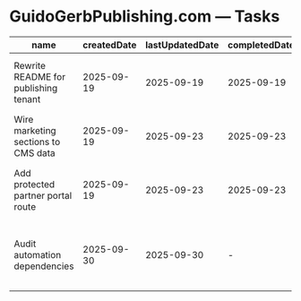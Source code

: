 # GuidoGerbPublishing.com — Tasks

| name                                 | createdDate | lastUpdatedDate | completedDate | status   | description                                                                                                              |
| ------------------------------------ | ----------- | --------------- | ------------- | -------- | ------------------------------------------------------------------------------------------------------------------------ |
| Rewrite README for publishing tenant | 2025-09-19  | 2025-09-19      | 2025-09-19    | complete | Documented section navigation, partner use cases, and environment variables for the publishing portal.                   |
| Wire marketing sections to CMS data  | 2025-09-19  | 2025-09-23      | 2025-09-23    | complete | Replace static copy with content fetched from the publishing CMS to keep launch messaging current.                       |
| Add protected partner portal route   | 2025-09-19  | 2025-09-23      | 2025-09-23    | complete | Extend the router with a portal layout for authenticated label partners and resource downloads.                          |
| Audit automation dependencies        | 2025-09-30  | 2025-09-30      | -             | planned  | Track guidogerbpublishing.com-specific config (npm scripts, workflow secrets, sitemap tooling) for the tenant generator. |
